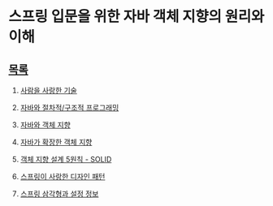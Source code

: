 # 스프링 입문을 위한 자바 객체 지향의 원리와 이해

## <a href="https://silent-apparatus-578.notion.site/f15d5230cad44f829b40ce184431c276" target="_blank">목록</a>

1. <a href="https://silent-apparatus-578.notion.site/4f01f38cbaf94194929be134132d6279" target="_blank">사람을 사랑한 기술</a>

2. <a href="https://silent-apparatus-578.notion.site/644077bf3df541a19810fcd2cc6588d9" target="_blank">자바와 절차적/구조적 프로그래밍</a>

3. <a href="https://silent-apparatus-578.notion.site/23ced6d7790044bb89ce324474409625" target="_blank">자바와 객체 지향</a>

4. <a href="https://silent-apparatus-578.notion.site/11ccc5be51d94a9fbd04013f1f9f9b0b" target="_blank">자바가 확장한 객체 지향</a>

5. <a href="https://silent-apparatus-578.notion.site/5-SOLID-9914f51a3ae34921861c4c045c4c2ebc" target="_blank">객체 지향 설계 5원칙 - SOLID</a>

6. <a href="https://silent-apparatus-578.notion.site/423a168a82ed4546ab0c655ec8ea4508" target="_blank">스프링이 사랑한 디자인 패턴</a>

7. <a href="https://silent-apparatus-578.notion.site/ca451899398b4e7b9d0609898fcf49fd" target="_blank">스프링 삼각형과 설정 정보</a>

